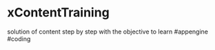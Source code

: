 # xContentTraining
solution of content step by step with the objective to learn #appengine #coding  
